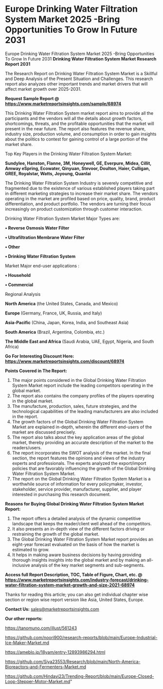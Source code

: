 # Europe Drinking Water Filtration System Market 2025 -Bring Opportunities To Grow In Future 2031
 Europe Drinking Water Filtration System Market 2025 -Bring Opportunities To Grow In Future 2031
<strong>Drinking Water Filtration System Market Research Report 2031</strong>

The Research Report on Drinking Water Filtration System Market is a Skillful and Deep Analysis of the Present Situation and Challenges. This research report also analyzes other important trends and market drivers that will affect market growth over 2025-2031.

<strong>Request Sample Report @ <a href=https://www.marketreportsinsights.com/sample/68974>https://www.marketreportsinsights.com/sample/68974</a></strong>

This Drinking Water Filtration System market report aims to provide all the participants and the vendors will all the details about growth factors, shortcomings, threats, and the profitable opportunities that the market will present in the near future. The report also features the revenue share, industry size, production volume, and consumption in order to gain insights about the politics to contest for gaining control of a large portion of the market share.

Top Key Players in the Drinking Water Filtration System Market:

<strong>Sundylee, Hanston, Flanne, 3M, Honeywell, GE, Everpure, Midea, Cillit, Amway eSpring, Ecowater, Qinyuan, Stevoor, Doulton, Haier, Culligan, GREE, Royalstar, Watts, Joyoung, Quanlai</strong>

The Drinking Water Filtration System Industry is severely competitive and fragmented due to the existence of various established players taking part in different marketing strategies to increase their market share. The vendors operating in the market are profiled based on price, quality, brand, product differentiation, and product portfolio. The vendors are turning their focus increasingly on product customization through customer interaction.

Drinking Water Filtration System Market Major Types are:

<strong>• Reverse Osmosis Water Filter

• Ultrafiltration Membrane Water Filter

• Other

• Drinking Water Filtration System</strong>

Market Major end-user applications :

<strong>• Household

• Commercial</strong>

Regional Analysis

</u><strong><b>North America</b></strong> (the United States, Canada, and Mexico)

<strong><b>Europe </b></strong>(Germany, France, UK, Russia, and Italy)

<strong><b>Asia-Pacific</b></strong> (China, Japan, Korea, India, and Southeast Asia)

<strong><b>South America</b></strong> (Brazil, Argentina, Colombia, etc.)

<strong><b>The Middle East and Africa</b></strong> (Saudi Arabia, UAE, Egypt, Nigeria, and South Africa)

<strong>Go For Interesting Discount Here: <a href=https://www.marketreportsinsights.com/discount/68974>https://www.marketreportsinsights.com/discount/68974</a></strong>

<strong>Points Covered in The Report:</strong>
<ol>
  <li>The major points considered in the Global Drinking Water Filtration System Market report include the leading competitors operating in the global market.</li>
  <li>The report also contains the company profiles of the players operating in the global market.</li>
  <li>The manufacture, production, sales, future strategies, and the technological capabilities of the leading manufacturers are also included in the report.</li>
  <li>The growth factors of the Global Drinking Water Filtration System Market are explained in-depth, wherein the different end-users of the market are discussed precisely.</li>
  <li>The report also talks about the key application areas of the global market, thereby providing an accurate description of the market to the readers/users.</li>
  <li>The report incorporates the SWOT analysis of the market. In the final section, the report features the opinions and views of the industry experts and professionals. The experts analyzed the export/import policies that are favorably influencing the growth of the Global Drinking Water Filtration System Market.</li>
  <li>The report on the Global Drinking Water Filtration System Market is a worthwhile source of information for every policymaker, investor, stakeholder, service provider, manufacturer, supplier, and player interested in purchasing this research document.</li>
</ol>
<strong>Reasons for Buying Global Drinking Water Filtration System Market Report:</strong>

<ol>
  <li>The report offers a detailed analysis of the dynamic competitive landscape that keeps the reader/client well ahead of the competitors.</li>
  <li>It also presents an in-depth view of the different factors driving or restraining the growth of the global market.</li>
  <li>The Global Drinking Water Filtration System Market report provides an eight-year forecast evaluated on the basis of how the market is estimated to grow.</li>
  <li>It helps in making aware business decisions by having providing thorough insights insights into the global market and by making an all-inclusive analysis of the key market segments and sub-segments.</li>
</ol>
<strong>Access full Report Description, TOC, Table of Figure, Chart, etc. @ <a href=https://www.marketreportsinsights.com/industry-forecast/drinking-water-filtration-system-market-growth-and-size-2021-68974>https://www.marketreportsinsights.com/industry-forecast/drinking-water-filtration-system-market-growth-and-size-2021-68974</a></strong>


Thanks for reading this article; you can also get individual chapter wise section or region wise report version like Asia, United States, Europe.

<strong>Contact Us:</strong>
sales@marketreportsinsights.com

<strong>Our other reports:</strong>

<a href=https://tanomuno.com/illust/561243>https://tanomuno.com/illust/561243</a>

<a href=https://github.com/noori900/research-reports/blob/main/Europe-Industrial-Ice-Maker-Market.md>https://github.com/noori900/research-reports/blob/main/Europe-Industrial-Ice-Maker-Market.md</a>

<a href=https://ameblo.jp/18yam/entry-12893986294.html>https://ameblo.jp/18yam/entry-12893986294.html</a>

<a href=https://github.com/Siya23553/Research/blob/main/North-America-Bioreactors-and-Fermenters-Market.md>https://github.com/Siya23553/Research/blob/main/North-America-Bioreactors-and-Fermenters-Market.md</a>

<a href=https://github.com/Hindavi23/Trending-Report/blob/main/Europe-Closed-Loop-Stepper-Motor-Market.md>https://github.com/Hindavi23/Trending-Report/blob/main/Europe-Closed-Loop-Stepper-Motor-Market.md</a>"
